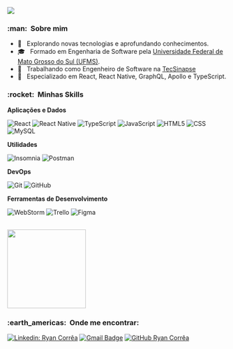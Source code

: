 ![](https://komarev.com/ghpvc/?username=ryancarloscorrea&color=006bed)

<h3> :man: &nbsp;Sobre mim </h3>

- 🤔 &nbsp; Explorando novas tecnologias e aprofundando conhecimentos.
- 🎓 &nbsp; Formado em Engenharia de Software pela <a href="https://www.ufms.br/">Universidade Federal de Mato Grosso do Sul (UFMS)</a>.
- 💼 &nbsp; Trabalhando como Engenheiro de Software na <a href="https://www.tecsinapse.com.br/">TecSinapse</a>
- 🌱 &nbsp; Especializado em React, React Native, GraphQL, Apollo e TypeScript.

<h3> :rocket: &nbsp;Minhas Skills </h3>

**Aplicações e Dados**

 ![React](https://img.shields.io/badge/-React-333333?style=flat&logo=react)
 ![React Native](https://img.shields.io/badge/-React%20Native-333333?style=flat&logo=react) 
 ![TypeScript](https://img.shields.io/badge/-TypeScript-333333?style=flat&logo=typescript)
 ![JavaScript](https://img.shields.io/badge/-JavaScript-333333?style=flat&logo=javascript)
 ![HTML5](https://img.shields.io/badge/-HTML5-333333?style=flat&logo=HTML5)
 ![CSS](https://img.shields.io/badge/-CSS-333333?style=flat&logo=CSS3&logoColor=1572B6)
 ![MySQL](https://img.shields.io/badge/-MySQL-333333?style=flat&logo=mysql)

**Utilidades**

  ![Insomnia](https://img.shields.io/badge/-Insomnia-333333?style=flat&logo=insomnia)
  ![Postman](https://img.shields.io/badge/-Postman-333333?style=flat&logo=postman)

**DevOps**

  ![Git](https://img.shields.io/badge/-Git-333333?style=flat&logo=git)
  ![GitHub](https://img.shields.io/badge/-GitHub-333333?style=flat&logo=github)

**Ferramentas de Desenvolvimento**

  ![WebStorm](https://img.shields.io/badge/-WebStorm-333333?style=flat&logo=webstorm)
  ![Trello](https://img.shields.io/badge/-Trello-333333?style=flat&logo=trello&logoColor=007ACC)
  ![Figma](https://img.shields.io/badge/-Figma-333333?style=flat&logo=figma&logoColor=007ACC)
 
<br/>

<a href="https://github.com/ryancarloscorrea">
  <img height="180em" src="https://github-readme-stats.vercel.app/api?username=ryancarloscorrea&show_icons=true" />
</a>

<br/>

<h3> :earth_americas: &nbsp;Onde me encontrar: </h3> 

[![Linkedin: Ryan Corrêa](https://img.shields.io/badge/-ryancorrea-blue?style=flat-square&logo=Linkedin&logoColor=white&link=https://www.linkedin.com/in/ryan-corr%C3%AAa-87a87b153/)](https://www.linkedin.com/in/ryan-corr%C3%AAa-87a87b153/)
[![Gmail Badge](https://img.shields.io/badge/-ryancarlos38@email.com-006bed?style=flat-square&logo=Gmail&logoColor=white&link=mailto:ryancarlos38@email.com)](mailto:SEU-EMAIL)
[![GitHub Ryan Corrêa]( https://img.shields.io/github/followers/ryancarloscorrea?label=follow&style=social)](https://github.com/ryancarloscorrea)
